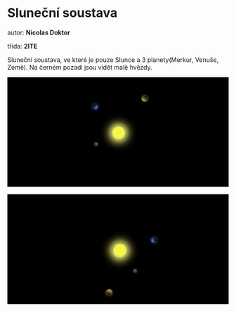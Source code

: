 # Sluneční soustava
autor: **Nicolas Doktor**

třída: **2ITE**

Sluneční soustava, ve které je pouze Slunce a 3 planety(Merkur, Venuše, Země). Na černém pozadí jsou vidět malě hvězdy.

![alt text](image.png)

![alt text](image-1.png)